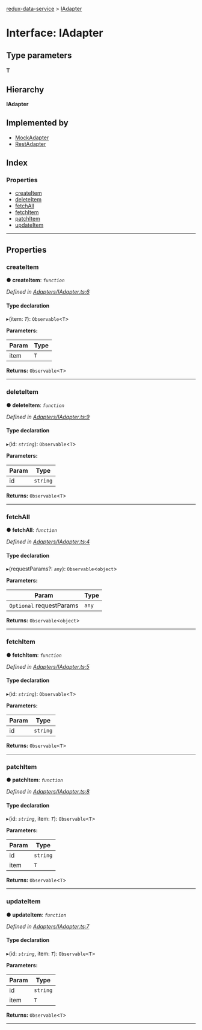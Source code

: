 [redux-data-service](../README.md) > [IAdapter](../interfaces/iadapter.md)

# Interface: IAdapter

## Type parameters
#### T 
## Hierarchy

**IAdapter**

## Implemented by

* [MockAdapter](../classes/mockadapter.md)
* [RestAdapter](../classes/restadapter.md)

## Index

### Properties

* [createItem](iadapter.md#createitem)
* [deleteItem](iadapter.md#deleteitem)
* [fetchAll](iadapter.md#fetchall)
* [fetchItem](iadapter.md#fetchitem)
* [patchItem](iadapter.md#patchitem)
* [updateItem](iadapter.md#updateitem)

---

## Properties

<a id="createitem"></a>

###  createItem

**● createItem**: *`function`*

*Defined in [Adapters/IAdapter.ts:6](https://github.com/Rediker-Software/redux-data-service/blob/6ea6c09/src/Adapters/IAdapter.ts#L6)*

#### Type declaration
▸(item: *`T`*): `Observable`<`T`>

**Parameters:**

| Param | Type |
| ------ | ------ |
| item | `T` |

**Returns:** `Observable`<`T`>

___
<a id="deleteitem"></a>

###  deleteItem

**● deleteItem**: *`function`*

*Defined in [Adapters/IAdapter.ts:9](https://github.com/Rediker-Software/redux-data-service/blob/6ea6c09/src/Adapters/IAdapter.ts#L9)*

#### Type declaration
▸(id: *`string`*): `Observable`<`T`>

**Parameters:**

| Param | Type |
| ------ | ------ |
| id | `string` |

**Returns:** `Observable`<`T`>

___
<a id="fetchall"></a>

###  fetchAll

**● fetchAll**: *`function`*

*Defined in [Adapters/IAdapter.ts:4](https://github.com/Rediker-Software/redux-data-service/blob/6ea6c09/src/Adapters/IAdapter.ts#L4)*

#### Type declaration
▸(requestParams?: *`any`*): `Observable`<`object`>

**Parameters:**

| Param | Type |
| ------ | ------ |
| `Optional` requestParams | `any` |

**Returns:** `Observable`<`object`>

___
<a id="fetchitem"></a>

###  fetchItem

**● fetchItem**: *`function`*

*Defined in [Adapters/IAdapter.ts:5](https://github.com/Rediker-Software/redux-data-service/blob/6ea6c09/src/Adapters/IAdapter.ts#L5)*

#### Type declaration
▸(id: *`string`*): `Observable`<`T`>

**Parameters:**

| Param | Type |
| ------ | ------ |
| id | `string` |

**Returns:** `Observable`<`T`>

___
<a id="patchitem"></a>

###  patchItem

**● patchItem**: *`function`*

*Defined in [Adapters/IAdapter.ts:8](https://github.com/Rediker-Software/redux-data-service/blob/6ea6c09/src/Adapters/IAdapter.ts#L8)*

#### Type declaration
▸(id: *`string`*, item: *`T`*): `Observable`<`T`>

**Parameters:**

| Param | Type |
| ------ | ------ |
| id | `string` |
| item | `T` |

**Returns:** `Observable`<`T`>

___
<a id="updateitem"></a>

###  updateItem

**● updateItem**: *`function`*

*Defined in [Adapters/IAdapter.ts:7](https://github.com/Rediker-Software/redux-data-service/blob/6ea6c09/src/Adapters/IAdapter.ts#L7)*

#### Type declaration
▸(id: *`string`*, item: *`T`*): `Observable`<`T`>

**Parameters:**

| Param | Type |
| ------ | ------ |
| id | `string` |
| item | `T` |

**Returns:** `Observable`<`T`>

___

